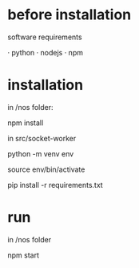# before installation

software requirements

· python
· nodejs
· npm

# installation

in /nos folder: 

  
  npm install


in src/socket-worker

  
  python -m venv env

  source env/bin/activate

  pip install -r requirements.txt


# run 

in /nos folder
  
  npm start
